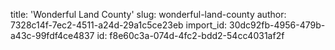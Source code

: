 title: 'Wonderful Land​ County'
slug: wonderful-land-county
author: 7328c14f-7ec2-4511-a24d-29a1c5ce23eb
import_id: 30dc92fb-4956-479b-a43c-99fdf4ce4837
id: f8e60c3a-074d-4fc2-bdd2-54cc4031af2f
